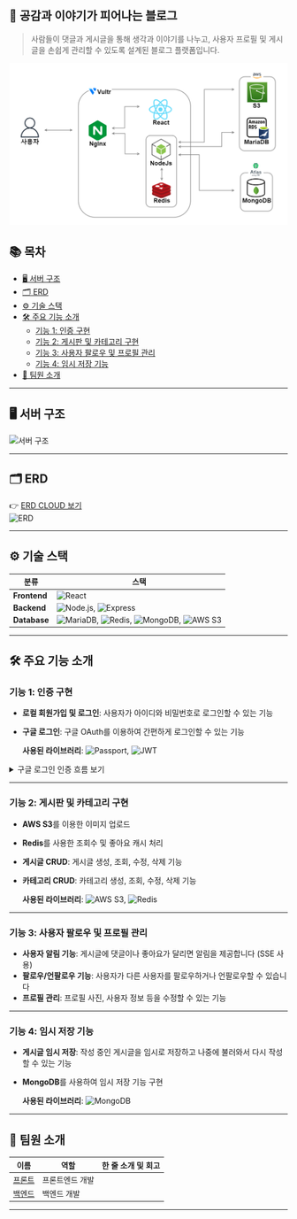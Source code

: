 ## 🌸 공감과 이야기가 피어나는 블로그

> 사람들이 댓글과 게시글을 통해 생각과 이야기를 나누고, 사용자 프로필 및 게시글을 손쉽게 관리할 수 있도록 설계된 블로그 플랫폼입니다.

![서버 구조](misc/서버구조.png)

## 📚 목차

- [🖥️ 서버 구조](#️서버-구조)
- [🗂️ ERD](#️erd)
- [⚙️ 기술 스택](#️기술-스택)
- [🛠️ 주요 기능 소개](#️주요-기능-소개)
  - [기능 1: 인증 구현](#기능-1-인증-구현)
  - [기능 2: 게시판 및 카테고리 구현](#기능-2-게시판-및-카테고리-구현)
  - [기능 3: 사용자 팔로우 및 프로필 관리](#기능-3-사용자-팔로우-및-프로필-관리)
  - [기능 4: 임시 저장 기능](#기능-4-임시-저장-기능)
- [👥 팀원 소개](#팀원-소개)

---

## 🖥️ 서버 구조

![서버 구조](서버구조.drawio-1.png)

---

## 🗂️ ERD

👉 [ERD CLOUD 보기](https://www.erdcloud.com/d/uBwW7d2NLMPz684CC)  
![ERD](<BLOG ERD (1)-1.png>)

---

## ⚙️ 기술 스택

| **분류**     | **스택**                                                                                                                                                                                                                                                                                                                                                                                                                           |
| ------------ | ---------------------------------------------------------------------------------------------------------------------------------------------------------------------------------------------------------------------------------------------------------------------------------------------------------------------------------------------------------------------------------------------------------------------------------- |
| **Frontend** | ![React](https://img.shields.io/badge/React-61DAFB?style=for-the-badge&logo=react&logoColor=white)                                                                                                                                                                                                                                                                                                                                 |
| **Backend**  | ![Node.js](https://img.shields.io/badge/Node.js-43853D?style=for-the-badge&logo=node.js&logoColor=white), ![Express](https://img.shields.io/badge/Express.js-404D59?style=for-the-badge&logo=express&logoColor=white)                                                                                                                                                                                                              |
| **Database** | ![MariaDB](https://img.shields.io/badge/MariaDB-003545?style=for-the-badge&logo=mariadb&logoColor=white), ![Redis](https://img.shields.io/badge/Redis-DC382D?style=for-the-badge&logo=redis&logoColor=white), ![MongoDB](https://img.shields.io/badge/MongoDB-47A248?style=for-the-badge&logo=mongodb&logoColor=white), ![AWS S3](https://img.shields.io/badge/AWS%20S3-569A31?style=for-the-badge&logo=amazonaws&logoColor=white) |

---

## 🛠️ 주요 기능 소개

### 기능 1: 인증 구현

- **로컬 회원가입 및 로그인**: 사용자가 아이디와 비밀번호로 로그인할 수 있는 기능
- **구글 로그인**: 구글 OAuth를 이용하여 간편하게 로그인할 수 있는 기능

  **사용된 라이브러리**: ![Passport](https://img.shields.io/badge/Passport-34E27A?style=for-the-badge&logo=passport&logoColor=white), ![JWT](https://img.shields.io/badge/JWT-000000?style=for-the-badge&logo=jsonwebtokens&logoColor=white)

<details>
  <summary>구글 로그인 인증 흐름 보기</summary>

1. 사용자가 구글 로그인을 시도합니다.
2. 백엔드에서 구글 OAuth 처리 후, 사용자 정보가 로컬 DB에 있으면 로그인, 없으면 자동으로 회원가입 처리
3. 로그인 성공 후 JWT 토큰을 발급하여 사용자에게 반환

</details>

---

### 기능 2: 게시판 및 카테고리 구현

- **AWS S3**를 이용한 이미지 업로드
- **Redis**를 사용한 조회수 및 좋아요 캐시 처리
- **게시글 CRUD**: 게시글 생성, 조회, 수정, 삭제 기능
- **카테고리 CRUD**: 카테고리 생성, 조회, 수정, 삭제 기능

  **사용된 라이브러리**: ![AWS S3](https://img.shields.io/badge/AWS%20S3-569A31?style=for-the-badge&logo=amazonaws&logoColor=white), ![Redis](https://img.shields.io/badge/Redis-DC382D?style=for-the-badge&logo=redis&logoColor=white)

---

### 기능 3: 사용자 팔로우 및 프로필 관리

- **사용자 알림 기능**: 게시글에 댓글이나 좋아요가 달리면 알림을 제공합니다 (SSE 사용)
- **팔로우/언팔로우 기능**: 사용자가 다른 사용자를 팔로우하거나 언팔로우할 수 있습니다
- **프로필 관리**: 프로필 사진, 사용자 정보 등을 수정할 수 있는 기능

---

### 기능 4: 임시 저장 기능

- **게시글 임시 저장**: 작성 중인 게시글을 임시로 저장하고 나중에 불러와서 다시 작성할 수 있는 기능
- **MongoDB**를 사용하여 임시 저장 기능 구현

  **사용된 라이브러리**: ![MongoDB](https://img.shields.io/badge/MongoDB-47A248?style=for-the-badge&logo=mongodb&logoColor=white)

---

## 👥 팀원 소개

| 이름                                     | 역할            | 한 줄 소개 및 회고 |
| ---------------------------------------- | --------------- | ------------------ |
| [프론트](https://github.com/heeyeon9578) | 프론트엔드 개발 |                    |
| [백엔드](https://github.com/xEzIxX)      | 백엔드 개발     |                    |

---
